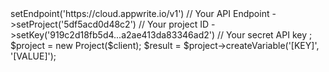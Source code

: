 <?php

use Appwrite\Client;
use Appwrite\Services\Project;

$client = new Client();

$client
    ->setEndpoint('https://cloud.appwrite.io/v1') // Your API Endpoint
    ->setProject('5df5acd0d48c2') // Your project ID
    ->setKey('919c2d18fb5d4...a2ae413da83346ad2') // Your secret API key
;

$project = new Project($client);

$result = $project->createVariable('[KEY]', '[VALUE]');
